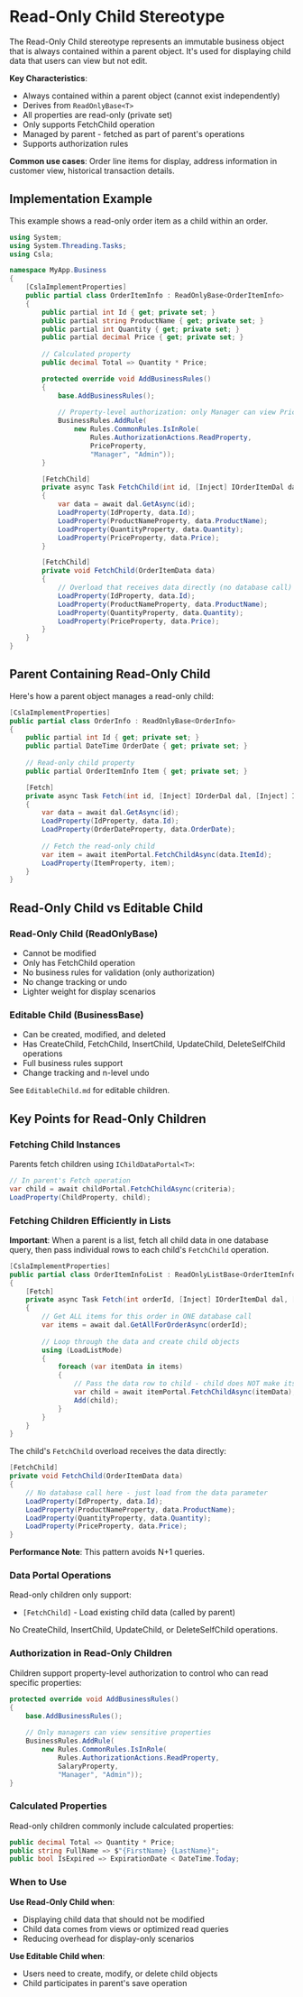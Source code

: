 # Read-Only Child Stereotype

The Read-Only Child stereotype represents an immutable business object that is always contained within a parent object. It's used for displaying child data that users can view but not edit.

**Key Characteristics**:

* Always contained within a parent object (cannot exist independently)
* Derives from `ReadOnlyBase<T>`
* All properties are read-only (private set)
* Only supports FetchChild operation
* Managed by parent - fetched as part of parent's operations
* Supports authorization rules

**Common use cases**: Order line items for display, address information in customer view, historical transaction details.

## Implementation Example

This example shows a read-only order item as a child within an order.

```csharp
using System;
using System.Threading.Tasks;
using Csla;

namespace MyApp.Business
{
    [CslaImplementProperties]
    public partial class OrderItemInfo : ReadOnlyBase<OrderItemInfo>
    {
        public partial int Id { get; private set; }
        public partial string ProductName { get; private set; }
        public partial int Quantity { get; private set; }
        public partial decimal Price { get; private set; }
        
        // Calculated property
        public decimal Total => Quantity * Price;

        protected override void AddBusinessRules()
        {
            base.AddBusinessRules();
            
            // Property-level authorization: only Manager can view Price
            BusinessRules.AddRule(
                new Rules.CommonRules.IsInRole(
                    Rules.AuthorizationActions.ReadProperty,
                    PriceProperty,
                    "Manager", "Admin"));
        }

        [FetchChild]
        private async Task FetchChild(int id, [Inject] IOrderItemDal dal)
        {
            var data = await dal.GetAsync(id);
            LoadProperty(IdProperty, data.Id);
            LoadProperty(ProductNameProperty, data.ProductName);
            LoadProperty(QuantityProperty, data.Quantity);
            LoadProperty(PriceProperty, data.Price);
        }

        [FetchChild]
        private void FetchChild(OrderItemData data)
        {
            // Overload that receives data directly (no database call)
            LoadProperty(IdProperty, data.Id);
            LoadProperty(ProductNameProperty, data.ProductName);
            LoadProperty(QuantityProperty, data.Quantity);
            LoadProperty(PriceProperty, data.Price);
        }
    }
}
```

## Parent Containing Read-Only Child

Here's how a parent object manages a read-only child:

```csharp
[CslaImplementProperties]
public partial class OrderInfo : ReadOnlyBase<OrderInfo>
{
    public partial int Id { get; private set; }
    public partial DateTime OrderDate { get; private set; }
    
    // Read-only child property
    public partial OrderItemInfo Item { get; private set; }

    [Fetch]
    private async Task Fetch(int id, [Inject] IOrderDal dal, [Inject] IChildDataPortal<OrderItemInfo> itemPortal)
    {
        var data = await dal.GetAsync(id);
        LoadProperty(IdProperty, data.Id);
        LoadProperty(OrderDateProperty, data.OrderDate);
        
        // Fetch the read-only child
        var item = await itemPortal.FetchChildAsync(data.ItemId);
        LoadProperty(ItemProperty, item);
    }
}
```

## Read-Only Child vs Editable Child

### Read-Only Child (ReadOnlyBase)

* Cannot be modified
* Only has FetchChild operation
* No business rules for validation (only authorization)
* No change tracking or undo
* Lighter weight for display scenarios

### Editable Child (BusinessBase)

* Can be created, modified, and deleted
* Has CreateChild, FetchChild, InsertChild, UpdateChild, DeleteSelfChild operations
* Full business rules support
* Change tracking and n-level undo

See `EditableChild.md` for editable children.

## Key Points for Read-Only Children

### Fetching Child Instances

Parents fetch children using `IChildDataPortal<T>`:

```csharp
// In parent's Fetch operation
var child = await childPortal.FetchChildAsync(criteria);
LoadProperty(ChildProperty, child);
```

### Fetching Children Efficiently in Lists

**Important**: When a parent is a list, fetch all child data in one database query, then pass individual rows to each child's `FetchChild` operation.

```csharp
[CslaImplementProperties]
public partial class OrderItemInfoList : ReadOnlyListBase<OrderItemInfoList, OrderItemInfo>
{
    [Fetch]
    private async Task Fetch(int orderId, [Inject] IOrderItemDal dal, [Inject] IChildDataPortal<OrderItemInfo> itemPortal)
    {
        // Get ALL items for this order in ONE database call
        var items = await dal.GetAllForOrderAsync(orderId);
        
        // Loop through the data and create child objects
        using (LoadListMode)
        {
            foreach (var itemData in items)
            {
                // Pass the data row to child - child does NOT make its own database call
                var child = await itemPortal.FetchChildAsync(itemData);
                Add(child);
            }
        }
    }
}
```

The child's `FetchChild` overload receives the data directly:

```csharp
[FetchChild]
private void FetchChild(OrderItemData data)
{
    // No database call here - just load from the data parameter
    LoadProperty(IdProperty, data.Id);
    LoadProperty(ProductNameProperty, data.ProductName);
    LoadProperty(QuantityProperty, data.Quantity);
    LoadProperty(PriceProperty, data.Price);
}
```

**Performance Note**: This pattern avoids N+1 queries.

### Data Portal Operations

Read-only children only support:

* `[FetchChild]` - Load existing child data (called by parent)

No CreateChild, InsertChild, UpdateChild, or DeleteSelfChild operations.

### Authorization in Read-Only Children

Children support property-level authorization to control who can read specific properties:

```csharp
protected override void AddBusinessRules()
{
    base.AddBusinessRules();
    
    // Only managers can view sensitive properties
    BusinessRules.AddRule(
        new Rules.CommonRules.IsInRole(
            Rules.AuthorizationActions.ReadProperty,
            SalaryProperty,
            "Manager", "Admin"));
}
```

### Calculated Properties

Read-only children commonly include calculated properties:

```csharp
public decimal Total => Quantity * Price;
public string FullName => $"{FirstName} {LastName}";
public bool IsExpired => ExpirationDate < DateTime.Today;
```

### When to Use

**Use Read-Only Child when**:

* Displaying child data that should not be modified
* Child data comes from views or optimized read queries
* Reducing overhead for display-only scenarios

**Use Editable Child when**:

* Users need to create, modify, or delete child objects
* Child participates in parent's save operation
